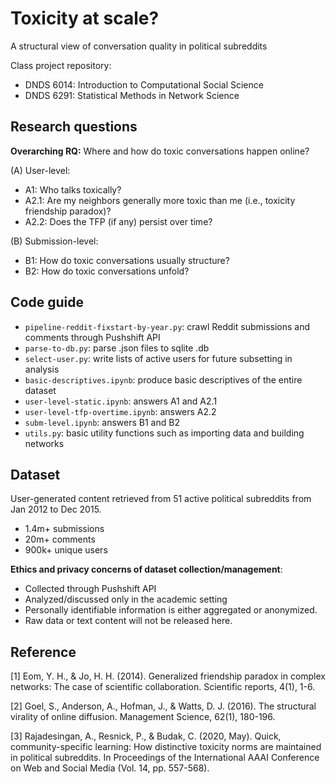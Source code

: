 # Toxicity at scale?
A structural view of conversation quality in political subreddits

Class project repository:
- DNDS 6014: Introduction to Computational Social Science
- DNDS 6291: Statistical Methods in Network Science

## Research questions

**Overarching RQ:** Where and how do toxic conversations happen online?

(A) User-level:
- A1: Who talks toxically?
- A2.1: Are my neighbors generally more toxic than me (i.e., toxicity friendship paradox)?
- A2.2: Does the TFP (if any) persist over time?

(B) Submission-level:
- B1: How do toxic conversations usually structure?
- B2: How do toxic conversations unfold?

## Code guide
- `pipeline-reddit-fixstart-by-year.py`: crawl Reddit submissions and comments through Pushshift API
- `parse-to-db.py`: parse .json files to sqlite .db
- `select-user.py`: write lists of active users for future subsetting in analysis
- `basic-descriptives.ipynb`: produce basic descriptives of the entire dataset
- `user-level-static.ipynb`: answers A1 and A2.1
- `user-level-tfp-overtime.ipynb`: answers A2.2
- `subm-level.ipynb`: answers B1 and B2
- `utils.py`: basic utility functions such as importing data and building networks

## Dataset
User-generated content retrieved from 51 active political subreddits from Jan 2012 to Dec 2015.
- 1.4m+ submissions
- 20m+ comments
- 900k+ unique users

**Ethics and privacy concerns of dataset collection/management**:
- Collected through Pushshift API
- Analyzed/discussed only in the academic setting
- Personally identifiable information is either aggregated or anonymized.
- Raw data or text content will not be released here.

## Reference
[1] Eom, Y. H., & Jo, H. H. (2014). Generalized friendship paradox in complex networks: The case of scientific collaboration. Scientific reports, 4(1), 1-6.

[2] Goel, S., Anderson, A., Hofman, J., & Watts, D. J. (2016). The structural virality of online diffusion. Management Science, 62(1), 180-196.

[3] Rajadesingan, A., Resnick, P., & Budak, C. (2020, May). Quick, community-specific learning: How distinctive toxicity norms are maintained in political subreddits. In Proceedings of the International AAAI Conference on Web and Social Media (Vol. 14, pp. 557-568).

